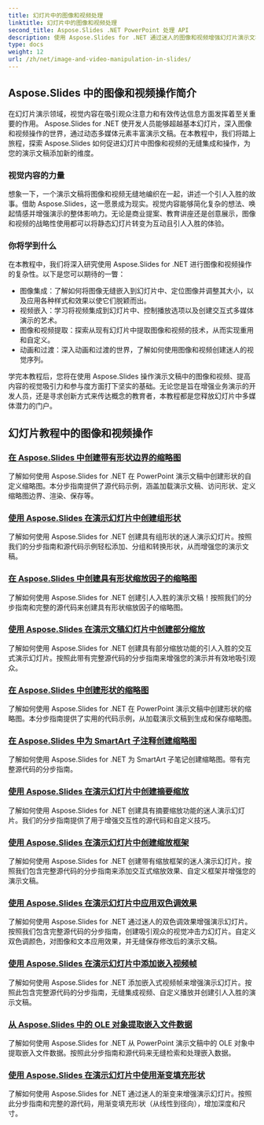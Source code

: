 ```yaml
---
title: 幻灯片中的图像和视频处理
linktitle: 幻灯片中的图像和视频处理
second_title: Aspose.Slides .NET PowerPoint 处理 API
description: 使用 Aspose.Slides for .NET 通过迷人的图像和视频增强幻灯片演示文稿。逐步学习如何操作幻灯片中的图像和视频以获得具有视觉吸引力的内容。
type: docs
weight: 12
url: /zh/net/image-and-video-manipulation-in-slides/
---
```


## Aspose.Slides 中的图像和视频操作简介

在幻灯片演示领域，视觉内容在吸引观众注意力和有效传达信息方面发挥着至关重要的作用。 Aspose.Slides for .NET 使开发人员能够超越基本幻灯片，深入图像和视频操作的世界，通过动态多媒体元素丰富演示文稿。在本教程中，我们将踏上旅程，探索 Aspose.Slides 如何促进幻灯片中图像和视频的无缝集成和操作，为您的演示文稿添加新的维度。

### 视觉内容的力量

想象一下，一个演示文稿将图像和视频无缝地编织在一起，讲述一个引人入胜的故事。借助 Aspose.Slides，这一愿景成为现实。视觉内容能够简化复杂的想法、唤起情感并增强演示的整体影响力。无论是商业提案、教育讲座还是创意展示，图像和视频的战略性使用都可以将静态幻灯片转变为互动且引人入胜的体验。

### 你将学到什么

在本教程中，我们将深入研究使用 Aspose.Slides for .NET 进行图像和视频操作的复杂性。以下是您可以期待的一瞥：

- 图像集成：了解如何将图像无缝嵌入到幻灯片中、定位图像并调整其大小，以及应用各种样式和效果以使它们脱颖而出。
- 视频嵌入：学习将视频集成到幻灯片中、控制播放选项以及创建交互式多媒体演示的艺术。
- 图像和视频提取：探索从现有幻灯片中提取图像和视频的技术，从而实现重用和自定义。
- 动画和过渡：深入动画和过渡的世界，了解如何使用图像和视频创建迷人的视觉序列。

学完本教程后，您将在使用 Aspose.Slides 操作演示文稿中的图像和视频、提高内容的视觉吸引力和参与度方面打下坚实的基础。无论您是旨在增强业务演示的开发人员，还是寻求创新方式来传达概念的教育者，本教程都是您释放幻灯片中多媒体潜力的门户。


## 幻灯片教程中的图像和视频操作
### [在 Aspose.Slides 中创建带有形状边界的缩略图](./creating-thumbnail-bounds-shape/)
了解如何使用 Aspose.Slides for .NET 在 PowerPoint 演示文稿中创建形状的自定义缩略图。本分步指南提供了源代码示例，涵盖加载演示文稿、访问形状、定义缩略图边界、渲染、保存等。
### [使用 Aspose.Slides 在演示幻灯片中创建组形状](./creating-group-shapes/)
了解如何使用 Aspose.Slides for .NET 创建具有组形状的迷人演示幻灯片。按照我们的分步指南和源代码示例轻松添加、分组和转换形状，从而增强您的演示文稿。
### [在 Aspose.Slides 中创建具有形状缩放因子的缩略图](./creating-thumbnail-scaling-factor-shape/)
了解如何使用 Aspose.Slides for .NET 创建引人入胜的演示文稿！按照我们的分步指南和完整的源代码来创建具有形状缩放因子的缩略图。
### [使用 Aspose.Slides 在演示文稿幻灯片中创建部分缩放](./creating-section-zoom/)
了解如何使用 Aspose.Slides for .NET 创建具有部分缩放功能的引人入胜的交互式演示幻灯片。按照此带有完整源代码的分步指南来增强您的演示并有效地吸引观众。
### [在 Aspose.Slides 中创建形状的缩略图](./creating-thumbnail-shape/)
了解如何使用 Aspose.Slides for .NET 在 PowerPoint 演示文稿中创建形状的缩略图。本分步指南提供了实用的代码示例，从加载演示文稿到生成和保存缩略图。
### [在 Aspose.Slides 中为 SmartArt 子注释创建缩略图](./creating-thumbnail-smartart-child-note/)
了解如何使用 Aspose.Slides for .NET 为 SmartArt 子笔记创建缩略图。带有完整源代码的分步指南。
### [使用 Aspose.Slides 在演示幻灯片中创建摘要缩放](./creating-summary-zoom/)
了解如何使用 Aspose.Slides for .NET 创建具有摘要缩放功能的迷人演示幻灯片。我们的分步指南提供了用于增强交互性的源代码和自定义技巧。
### [使用 Aspose.Slides 在演示幻灯片中创建缩放框架](./creating-zoom-frame/)
了解如何使用 Aspose.Slides for .NET 创建带有缩放框架的迷人演示幻灯片。按照我们包含完整源代码的分步指南来添加交互式缩放效果、自定义框架并增强您的演示文稿。
### [使用 Aspose.Slides 在演示幻灯片中应用双色调效果](./applying-duotone-effects/)
了解如何使用 Aspose.Slides for .NET 通过迷人的双色调效果增强演示幻灯片。按照我们包含完整源代码的分步指南，创建吸引观众的视觉冲击力幻灯片。自定义双色调颜色，对图像和文本应用效果，并无缝保存修改后的演示文稿。
### [使用 Aspose.Slides 在演示幻灯片中添加嵌入视频帧](./adding-embedded-video-frame/)
了解如何使用 Aspose.Slides for .NET 添加嵌入式视频帧来增强演示幻灯片。按照此包含完整源代码的分步指南，无缝集成视频、自定义播放并创建引人入胜的演示文稿。
### [从 Aspose.Slides 中的 OLE 对象提取嵌入文件数据](./extracting-embedded-file-data-ole-object/)
了解如何使用 Aspose.Slides for .NET 从 PowerPoint 演示文稿中的 OLE 对象中提取嵌入文件数据。按照此分步指南和源代码来无缝检索和处理嵌入数据。
### [使用 Aspose.Slides 在演示幻灯片中使用渐变填充形状](./filling-shapes-gradient/)
了解如何使用 Aspose.Slides for .NET 通过迷人的渐变来增强演示幻灯片。按照此分步指南和完整的源代码，用渐变填充形状（从线性到径向），增加深度和尺寸。